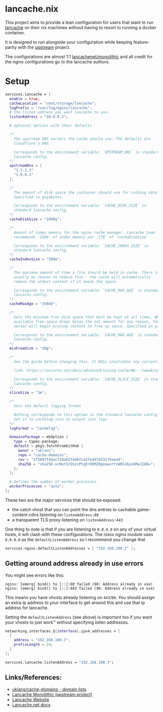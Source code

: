 # lancache.nix

This project aims to provide a lean configuration for users that want to run
[lancache](https://lancache.net) on their nix machines without having to resort
to running a docker container. 

It is designed to run alongside your configuration while keeping feature-parity
with the [upstream](https://github.com/lancachenet/monolithic) project.



The configurations are almost 1:1 [lancachenet/monolithic](https://github.com/lancachenet/monolithic) and all credit for the nginx configurations
go to the lancache authors.


# Setup

```nix
services.lancache = {
  enable = true;
  cacheLocation = "/mnt/storage/lancache";
  logPrefix = "/var/log/nginx/lancache";
  # the listen address you want lancache to use.
  listenAddress = "10.0.0.2";

  # optional options with their defaults

  /*
    The upstream DNS servers the cache should use. The defaults are
    Cloudflare's DNS.

    Corresponds to the environment variable: `UPSTREAM_DNS` in standard
    lancache config.
  */
  upstreamDns = [
    "1.1.1.1"
    "1.0.0.1"
  ];

  /*
    The amount of disk space the container should use for caching data.
    Specified in gigabytes.

    Corresponds to the environment variable: `CACHE_DISK_SIZE` in
    standard lancache config.
  */
  cacheDiskSize = "1000g";

  /*
    Amount of index memory for the nginx cache manager. Lancache team
    recommends `250m` of index memory per `1TB` of `cacheDiskSize`

    Corresponds to the environment variable: `CACHE_INDEX_SIZE` in
    standard lancache config.
  */
  cacheIndexSize = "500m";

  /*
    The maximum amount of time a file should be held in cache. There is
    usually no reason to reduce this - the cache will automatically
    remove the oldest content if it needs the space.

    Corresponds to the environment variable: `CACHE_MAX_AGE` in standard
    lancache config.
  */
  cacheMaxAge = "3560d";

  /*
    Sets the minimum free disk space that must be kept at all times. When the
    available free space drops below the set amount for any reason, the cache
    server will begin pruning content to free up space. Specified in gigabytes.

    Corresponds to the environment variable: `CACHE_MAX_AGE` in standard
    lancache config.
  */
  minFreeDisk = "10g";

  /*
    See the guide before changing this. It WILL invalidate any currently cached data.

    link: https://lancache.net/docs/advanced/tuning-cache/#b---tweaking-slice-size

    Corresponds to the environment variable: `CACHE_SLICE_SIZE` in standard
    lancache config.
  */
  sliceSize = "1m";

  /*
    Sets the default logging format

    Nothing corresponds to this option in the standard lancache config
    Set it to cachelog-json to output json logs
  */
  logFormat = "cachelog";

  domainsPackage = mkOption {
    type = types.package;
    default = pkgs.fetchFromGitHub {
      owner = "uklans";
      repo = "cache-domains";
      rev = "1f5897f4dacf3dab5f4d6fca2fe497d3327eaea9";
      sha256 = "sha256-xrHuYIrGSzsPtqErREMZ8geawvtYcW6h2GyeGMw1I88=";
    };
  };

  # Defines the number of worker processes.
  workerProcesses = "auto";
};
```


These two are the major services that should be exposed:
- the catch vhost that you can point the dns entries to cachable game-content cdns listening on `listenAddress:80`
- a transparent TLS proxy listening on `listenAddress:443`


One thing to note is that if you are listening to `0.0.0.0` on any of your
virtual hosts, it will clash with these configurations. The nixos nginx module
uses `0.0.0.0` as the `defaultListenAddress` so I recommend you change that

```nix
services.nginx.defaultListenAddresses = [ "192.168.100.2" ];
```


## Getting around address already in use errors
You might see errors like this:

```
nginx: [emerg] bind() to [::]:80 failed (98: Address already in use)
nginx: [emerg] bind() to [::]:443 failed (98: Address already in use)
```

This means you have vhosts already listening on `443`/`80`. You should assign
an extra ip address to your interface to get around this and use that ip
address for lancache.

Setting the `defaultListenAddress` (see above) is important too if you want your vhosts to just work™ without specifying listen addresses.

```nix
networking.interfaces.${interface}.ipv4.addresses = [
  {
    address = "192.168.100.3";
    prefixLength = 24;
  }
];

services.lancache.listenAddress = "192.168.100.3";
```


## Links/References:

- [uklans/cache-domains - domain lists](https://github.com/uklans/cache-domains)
- [Lancache Monolithic (upstream project)](https://github.com/lancachenet/monolithic)
- [Lancache Website](https://lancache.net)
- [Lancache.net docs](https://lancache.net/docs/)
